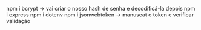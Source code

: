 npm i bcrypt -> vai criar o nosso hash de senha e decodificá-la depois
npm i express
npm i dotenv
npm i jsonwebtoken -> manuseat o token e verificar validação
